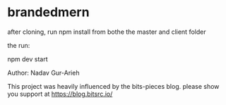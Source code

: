 # brandedmern
after cloning, run npm install from bothe the master and client folder

the run:

npm dev start

Author: Nadav Gur-Arieh

This project was heavily influenced by the bits-pieces blog. please show you support at https://blog.bitsrc.io/